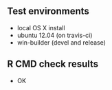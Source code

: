 ## Test environments
* local OS X install
* ubuntu 12.04 (on travis-ci)
* win-builder (devel and release)

## R CMD check results
* OK